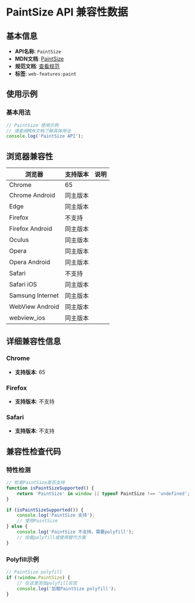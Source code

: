 # PaintSize API 兼容性数据

## 基本信息

- **API名称**: `PaintSize`
- **MDN文档**: [PaintSize](https://developer.mozilla.org/docs/Web/API/PaintSize)
- **规范文档**: [查看规范](https://drafts.css-houdini.org/css-paint-api/#paintsize)
- **标签**: `web-features:paint`

## 使用示例

### 基本用法

```javascript
// PaintSize 使用示例
// 请查阅MDN文档了解具体用法
console.log('PaintSize API');
```

## 浏览器兼容性

| 浏览器 | 支持版本 | 说明 |
|--------|----------|------|
| Chrome | 65 |  |
| Chrome Android | 同主版本 |  |
| Edge | 同主版本 |  |
| Firefox | 不支持 |  |
| Firefox Android | 同主版本 |  |
| Oculus | 同主版本 |  |
| Opera | 同主版本 |  |
| Opera Android | 同主版本 |  |
| Safari | 不支持 |  |
| Safari iOS | 同主版本 |  |
| Samsung Internet | 同主版本 |  |
| WebView Android | 同主版本 |  |
| webview_ios | 同主版本 |  |

## 详细兼容性信息

### Chrome

- **支持版本**: 65

### Firefox

- **支持版本**: 不支持

### Safari

- **支持版本**: 不支持

## 兼容性检查代码

### 特性检测

```javascript
// 检查PaintSize是否支持
function isPaintSizeSupported() {
    return 'PaintSize' in window || typeof PaintSize !== 'undefined';
}

if (isPaintSizeSupported()) {
    console.log('PaintSize 支持');
    // 使用PaintSize
} else {
    console.log('PaintSize 不支持，需要polyfill');
    // 加载polyfill或使用替代方案
}
```

### Polyfill示例

```javascript
// PaintSize polyfill
if (!window.PaintSize) {
    // 在这里添加polyfill实现
    console.log('加载PaintSize polyfill');
}
```

